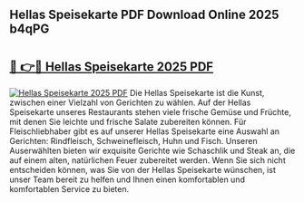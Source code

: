 ## Hellas Speisekarte PDF Download Online 2025 b4qPG

# <h2><a href="http://gc7q48.nevu.top/?p=Hellas+Speisekarte">🔗 👉🔴 Hellas Speisekarte 2025 PDF</a></h2>

[![Hellas Speisekarte 2025 PDF](https://i.imgur.com/dBaPXMq.png)](http://gc7q48.nevu.top/?p=Hellas+Speisekarte)
Die Hellas Speisekarte ist die Kunst, zwischen einer Vielzahl von Gerichten zu wählen. Auf der Hellas Speisekarte unseres Restaurants stehen viele frische Gemüse und Früchte, mit denen Sie leichte und frische Salate zubereiten können. Für Fleischliebhaber gibt es auf unserer Hellas Speisekarte eine Auswahl an Gerichten: Rindfleisch, Schweinefleisch, Huhn und Fisch. Unseren Auserwählten bieten wir exquisite Gerichte wie Schaschlik und Steak an, die auf einem alten, natürlichen Feuer zubereitet werden. Wenn Sie sich nicht entscheiden können, was Sie von der Hellas Speisekarte wünschen, ist unser Team bereit zu helfen und Ihnen einen komfortablen und komfortablen Service zu bieten.
